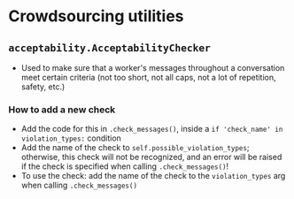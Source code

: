 # Crowdsourcing utilities

## `acceptability.AcceptabilityChecker`

* Used to make sure that a worker's messages throughout a conversation meet certain criteria (not too short, not all caps, not a lot of repetition, safety, etc.)
### How to add a new check
- Add the code for this in `.check_messages()`, inside a `if 'check_name' in violation_types:` condition
- Add the name of the check to `self.possible_violation_types`; otherwise, this check will not be recognized, and an error will be raised if the check is specified when calling `.check_messages()`!
- To use the check: add the name of the check to the `violation_types` arg when calling `.check_messages()`
